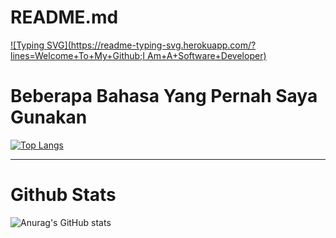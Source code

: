 # README.md

[![Typing SVG](https://readme-typing-svg.herokuapp.com/?lines=Welcome+To+My+Github;I Am+A+Software+Developer)](https://git.io/typing-svg)

# Beberapa Bahasa Yang Pernah Saya Gunakan
[![Top Langs](https://github-readme-stats.vercel.app/api/top-langs/?username=galihap76&langs_count=8&theme=white)](https://github.com/anuraghazra/github-readme-stats)

---
# Github Stats
![Anurag's GitHub stats](https://github-readme-stats.vercel.app/api?username=galihap76&show_icons=true&theme=white)
